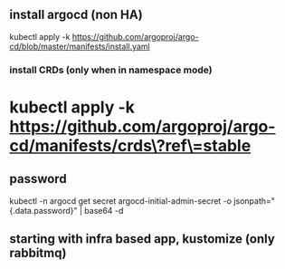 ## install argocd (non HA)
kubectl apply -k https://github.com/argoproj/argo-cd/blob/master/manifests/install.yaml

### install CRDs (only when in namespace mode)
# kubectl apply -k https://github.com/argoproj/argo-cd/manifests/crds\?ref\=stable


## password
kubectl -n argocd get secret argocd-initial-admin-secret -o jsonpath="{.data.password}" | base64 -d



## starting with infra based app, kustomize (only rabbitmq)
